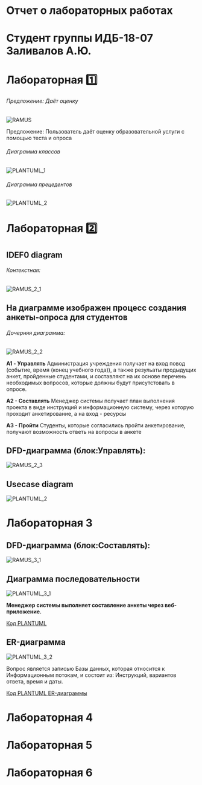 # Отчет о лабораторных работах
# Студент группы ИДБ-18-07 Заливалов А.Ю.
# Лабораторная :one:

###### Предложение: Даёт оценку

![RAMUS](lab1/01_A0.png)

Предложение: Пользователь даёт оценку образовательной услуги с помощью теста и опроса

###### Диаграмма классов

![PLANTUML_1](lab1/RP11IiD068NNdLFyTANW8MgzW3lNGpBOq6b6Pb9SYD0ae1j119UYLuXAgIZ6Axp_HhuG5owwol-__tllXPcboiPglV8cBOlomaQxaipRbEJAJEOsMvx7i2xpa-13bBD5KJapEOunN8xAt1CX66Bkud_fsemfKxoWnvVUOSVl6pfji1tsgTWafsmHFED7D-YrFfBXghKs1ez47xGHwZTq.png)

###### Диаграмма прецедентов

![PLANTUML_2](lab1/fP4nIyD068RdtgyuCkbGCBj8K-T0DkSZETlGD2Tt5noiO2Cu2Q8uAxYuba9HMXh_mdV_oBTS6x9t2FVc-Tvxk4i6nWfjgsd1p2GlRuGMKovIgpI_OxsXI2SZhQeokrG5qDKujvBr8gtLhIV30XKKbSwaxgBxZgyoCXL67cqivBNbLd6TZyQMPxcMgSrLoVnvapCk30_ecr.png)

# Лабораторная :two:

## IDEF0 diagram
###### Контекстная:
![RAMUS_2_1](lab2/01_A0.png)

## На диаграмме изображен процесс создания анкеты-опроса для студентов
###### Дочерняя диаграмма:
![RAMUS_2_2](lab2/02_A0.png)

**A1 - Управлять**
Администрация учреждения получает на вход повод (событие, время (конец учебного года)), а также резульаты продыдущих анкет, пройденные студентами, и составляют на их основе перечень необходимых вопросов, которые должны будут присутстовать в опросе.

**А2 - Составлять**
Менеджер системы получает план выполнения проекта в виде инструкций и информационную систему, через которую проходит анкетирование, а на вход - ресурсы

**А3 - Пройти**
Студенты, которые согласились пройти анкетирование, получают возможность ответь на вопросы в анкете

## DFD-диаграмма (блок:Управлять):
![RAMUS_2_3](lab2/03_A1.png)

## Usecase diagram
![PLANTUML_2](lab2/fL4zIyD069vxl-8bamu5Vu18M-T2DkSZETlGD2UNAmvMQ5Lq4UheAWwkHOm4Q-9VUEyV-SHhItQ796-UZoTFtklbLXexcwOYdoJPXJHoIZAosj2Lw0naD1aPFSlYKvq2EXidLebEtnXzwP512Wc4siJAjA7hLjuiLv7CrRyJKtLkoMeooMXiAKwCYcoYC-7xXaSaSmhuZGlUSCtlU7u5.png)

# Лабораторная 3

## DFD-диаграмма (блок:Составлять):
![RAMUS_3_1](lab3/04_A2.png)

## Диаграмма последовательности
![PLANTUML_3_1](lab3/VL91JiD03BplAwpUym4EgBm4BII7Ig69aWqIjpOSwG4g92u8lh113Qee2L_m_eYnrT2YI3rircjxPknHfgMpXQjkKcElNLRGX5-vvGvdmv_SXWM59M_3CjH8VOU72TcIgZ8fp5LMpMDRt06oHgs9-2SiUCixxe441-9MsssUcsJkPavwd_ZvZFWHvI_Gr-or9RRE_klvorwagJ4YID6v.png)

**Менеджер системы выполняет составление анкеты через веб-приложение.**

[Код PLANTUML](lab3/UML.txt)


## ER-диаграмма
![PLANTUML_3_2](lab3/JL2xJiCm59thhx0w8lKF64hBmiW2iqaCjUh4rRKZ1a1gosCfKYKM-8nGjI9KVVp2zHznKpSXYwrxxZd7vxXhdG2N9PhPeKf70aJ28osivG-irHFHy0vCbiPzemtmwu5oahNE0CnzG7gQA4Gq44jeGa-C1Pk-IHqOVP7U6YuiR-CNRlqBxlmODvZxDonmXrl2PlZBSK-BAG7hTgK_5qu4.png)

Вопрос является записью Базы данных, которая относится к Информационным потокам, и состоит из: Инструкций, вариантов ответа, время и даты.

[Код PLANTUML ER-диаграммы](lab3/UML2.txt)

# Лабораторная 4
# Лабораторная 5
# Лабораторная 6

